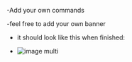 -Add your own commands

-feel free to add your own banner

- it should look like this when finished:

- ![image multi](https://github.com/user-attachments/assets/726c7f2f-b9fa-4cef-acf7-b51693b26119)
